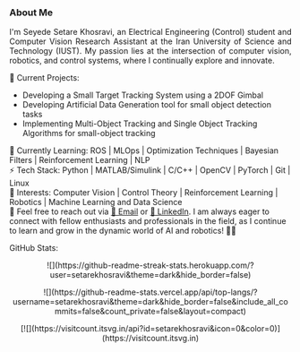 ### About Me

<p align="justify">
I'm Seyede Setare Khosravi, an Electrical Engineering (Control) student and Computer Vision Research Assistant at the Iran University of Science and Technology (IUST). My passion lies at the intersection of computer vision, robotics, and control systems, where I continually explore and innovate.
</p>

💼 Current Projects:
* Developing a Small Target Tracking System using a 2DOF Gimbal
* Developing Artificial Data Generation tool for small object detection tasks
* Implementing Multi-Object Tracking and Single Object Tracking Algorithms for small-object tracking

🌱 Currently Learning: ROS | MLOps | Optimization Techniques | Bayesian Filters | Reinforcement Learning | NLP <br>
⚡ Tech Stack: Python | MATLAB/Simulink | C/C++ | OpenCV | PyTorch | Git | Linux <br>
🔭 Interests: Computer Vision | Control Theory | Reinforcement Learning | Robotics | Machine Learning and Data Science <br>
💬 Feel free to reach out via [📧 Email](mailto:strhkhosravi@gmail.com) or [🔗 LinkedIn](https://www.linkedin.com/in/setarekhosravi2001/). I am always eager to connect with fellow enthusiasts and professionals in the field, as I continue to learn and grow in the dynamic world of AI and robotics! 🤖✨

GitHub Stats:<br/>

<p align="center">
  ![](https://github-readme-streak-stats.herokuapp.com/?user=setarekhosravi&theme=dark&hide_border=false)<br/>
</p>
<p align="center">
  ![](https://github-readme-stats.vercel.app/api/top-langs/?username=setarekhosravi&theme=dark&hide_border=false&include_all_commits=false&count_private=false&layout=compact)
</p>
<p align="center">
  [![](https://visitcount.itsvg.in/api?id=setarekhosravi&icon=0&color=0)](https://visitcount.itsvg.in)
</p>
  <!-- Proudly created with GPRM ( https://gprm.itsvg.in ) -->

